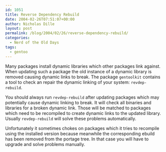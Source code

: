 ```yaml
---
id: 1051
title: Reverse Dependency Rebuild
date: 2004-02-26T07:51:07+00:00
author: Nicholas Dille
layout: post
permalink: /blog/2004/02/26/reverse-dependency-rebuild/
categories:
  - Nerd of the Old Days
tags:
  - gentoo
---
```

Many packages install dynamic libraries which other packages link against. When updating such a package the old instance of a dynamic library is removed causing dynamic links to break. The package `gentoolkit` contains a tool to check an repair the dynamic linking of your system: `revdep-rebuild`.
  
<!--more-->

You should always run `revdep-rebuild` after updating packages which may potentially cause dynamic linking to break. It will check all binaries and libraries for a broken dynamic link. Those will be matched to packages which need to be recompiled to create dynamic links to the updated library. Usually `revdep-rebuild` will solve these problems automatically.

Unfortunately it sometimes chokes on packages which it tries to recompile using the installed version because meanwhile the corresponding ebuild has been removed from the portage tree. In that case you will have to upgrade and solve problems manually.
